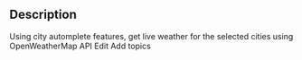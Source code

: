 
## Description
Using city automplete features, get live weather for the selected cities using OpenWeatherMap API Edit
Add topics
